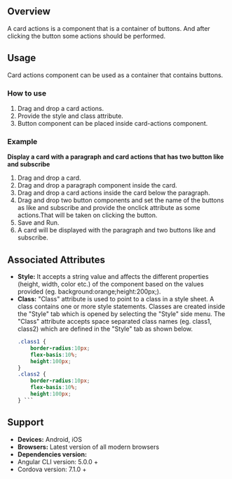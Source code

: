 ## Overview
A card actions is a component that is a container of buttons. And after clicking the button some actions should be performed.
## Usage
Card actions component can be used as a container that contains buttons.
### How to use
1. Drag and drop a card actions. 
2. Provide the style and class attribute.
3. Button component can be placed inside card-actions component.

### Example
**Display a card with a paragraph and card actions that has two button like and subscribe** 
1. Drag and drop a card.
2. Drag and drop a paragraph component inside the card.
3. Drag and drop a card actions inside the card below the paragraph.
4. Drag and drop two button components and set the name of the buttons as like and subscribe and provide the onclick attribute as some actions.That will be taken on clicking the button.
5. Save and Run.
6. A card will be displayed with the paragraph and two buttons like and subscribe.

## Associated Attributes
- **Style:** It accepts a string value and affects the different properties (height, width, color etc.) of the component based on the values provided (eg. background:orange;height:200px;).
- **Class:** "Class" attribute is used to point to a class in a style sheet. A class contains one or more style statements. Classes are created inside the "Style" tab which is opened by selecting the "Style" side menu. The "Class" attribute accepts space separated class names (eg. class1, class2) which are defined in the "Style" tab as shown below.
    ```css
    .class1 {
        border-radius:10px;
        flex-basis:10%;
        height:100px;
    }
    .class2 {
        border-radius:10px;
        flex-basis:10%;
        height:100px;
    } ```
## Support
- **Devices:** Android, iOS
- **Browsers:**  Latest version of all modern browsers
- **Dependencies version:** 
- Angular CLI version: 5.0.0 + 
- Cordova version: 7.1.0 + 
